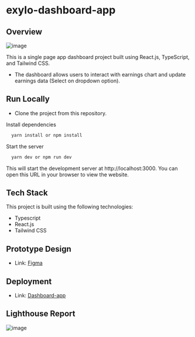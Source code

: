 # exylo-dashboard-app

## Overview

![image](https://user-images.githubusercontent.com/119382082/231840602-edf96ee4-d8b8-4294-9f42-403b3e7f214b.png)

This is a single page app dashboard project built using React.js, TypeScript, and Tailwind CSS. 
- The dashboard allows users to interact with earnings chart and update earnings data (Select on dropdown option).

## Run Locally

- Clone the project from this repository.


Install dependencies

```bash
  yarn install or npm install
```

Start the server

```bash
  yarn dev or npm run dev
```

This will start the development server at http://localhost:3000. You can open this URL in your browser to view the website.

## Tech Stack

This project is built using the following technologies:

- Typescript
- React.js
- Tailwind CSS

## Prototype Design

- Link: [Figma](https://www.figma.com/file/zDYpFKag6EGoCL1Vd7JXbE/Dashboard-SPA?node-id=2%3A2160&t=HxZWUqaqsaPUQjve-1)

## Deployment

- Link: [Dashboard-app](https://exylo-dashboard-app.vercel.app/)

## Lighthouse Report

![image](https://user-images.githubusercontent.com/119382082/231842473-4e01f014-7f52-470a-9bde-1638a535fd59.png)

